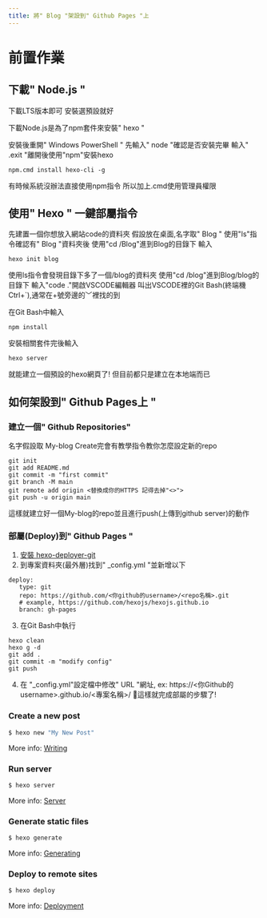 ```yaml
---
title: 將" Blog "架設到" Github Pages "上
---
```

# 前置作業

## 下載" Node.js "

下載LTS版本即可
安裝選預設就好
<!-- # H1
## H2
### H3
#### H4 -->
下載Node.js是為了npm套件來安裝" hexo "

安裝後重開" Windows PowerShell "
先輸入" node "確認是否安裝完畢
輸入" .exit "離開後使用"npm"安裝hexo
```
npm.cmd install hexo-cli -g
```
有時候系統沒辦法直接使用npm指令
所以加上.cmd使用管理員權限

## 使用" Hexo " 一鍵部屬指令
先建置一個你想放入網站code的資料夾
假設放在桌面,名字取" Blog "
使用"ls"指令確認有" Blog "資料夾後
使用"cd /Blog"進到Blog的目錄下
輸入
```
hexo init blog
```
使用ls指令會發現目錄下多了一個/blog的資料夾
使用"cd /blog"進到Blog/blog的目錄下
輸入"code ."開啟VSCODE編輯器
叫出VSCODE裡的Git Bash(終端機Ctrl+`),通常在+號旁邊的﹀裡找的到

在Git Bash中輸入
```
npm install
```
安裝相關套件完後輸入
```
hexo server
```
就能建立一個預設的hexo網頁了!
但目前都只是建立在本地端而已

## 如何架設到" Github Pages上 "

### 建立一個" Github Repositories"
名字假設取 My-blog
Create完會有教學指令教你怎麼設定新的repo
```
git init
git add README.md
git commit -m "first commit"
git branch -M main
git remote add origin <替換成你的HTTPS 記得去掉"<>">
git push -u origin main
```
這樣就建立好一個My-blog的repo並且進行push(上傳到github server)的動作

### 部屬(Deploy)到" Github Pages "

1. [安裝 hexo-deployer-git](https://www.npmjs.com/package/hexo-deployer-git)
2. 到專案資料夾(最外層)找到" _config.yml "並新增以下
```
deploy:
   type: git
   repo: https://github.com/<你github的username>/<repo名稱>.git
   # example, https://github.com/hexojs/hexojs.github.io
   branch: gh-pages
```
3. 在Git Bash中執行
```
hexo clean
hexo g -d
git add .
git commit -m "modify config"
git push
```
4. 在 "_config.yml"設定檔中修改" URL "網址, ex: https://<你Github的username>.github.io/<專案名稱>/
🍭這樣就完成部屬的步驟了!
<!-- ```python
print("你好")
```
ol order list

1. 123
2. 123
3. 123

ul 

- 1
- 2
- 3 -->
### Create a new post

``` bash
$ hexo new "My New Post"
```

More info: [Writing](https://hexo.io/docs/writing.html)

### Run server

``` bash
$ hexo server
```

More info: [Server](https://hexo.io/docs/server.html)

### Generate static files

``` bash
$ hexo generate
```

More info: [Generating](https://hexo.io/docs/generating.html)

### Deploy to remote sites

``` bash
$ hexo deploy
```

More info: [Deployment](https://hexo.io/docs/one-command-deployment.html)

